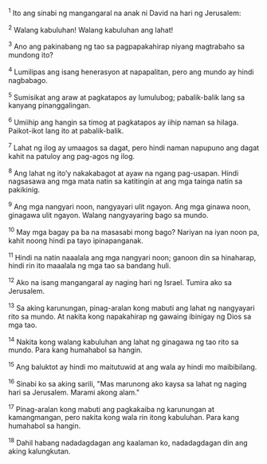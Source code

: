 <sup>1</sup>
Ito ang sinabi ng mangangaral na anak ni David na hari ng Jerusalem: 

<sup>2</sup>
Walang kabuluhan! Walang kabuluhan ang lahat! 

<sup>3</sup>
Ano ang pakinabang ng tao sa pagpapakahirap niyang magtrabaho sa mundong ito? 

<sup>4</sup>
Lumilipas ang isang henerasyon at napapalitan, pero ang mundo ay hindi nagbabago. 

<sup>5</sup>
Sumisikat ang araw at pagkatapos ay lumulubog; pabalik-balik lang sa kanyang pinanggalingan. 

<sup>6</sup>
Umiihip ang hangin sa timog at pagkatapos ay iihip naman sa hilaga. Paikot-ikot lang ito at pabalik-balik. 

<sup>7</sup>
Lahat ng ilog ay umaagos sa dagat, pero hindi naman napupuno ang dagat kahit na patuloy ang pag-agos ng ilog. 

<sup>8</sup>
Ang lahat ng itoʼy nakakabagot at ayaw na ngang pag-usapan. Hindi nagsasawa ang mga mata natin sa katitingin at ang mga tainga natin sa pakikinig. 

<sup>9</sup>
Ang mga nangyari noon, nangyayari ulit ngayon. Ang mga ginawa noon, ginagawa ulit ngayon. Walang nangyayaring bago sa mundo. 

<sup>10</sup>
May mga bagay pa ba na masasabi mong bago? Nariyan na iyan noon pa, kahit noong hindi pa tayo ipinapanganak. 

<sup>11</sup>
Hindi na natin naaalala ang mga nangyari noon; ganoon din sa hinaharap, hindi rin ito maaalala ng mga tao sa bandang huli.

<sup>12</sup>
Ako na isang mangangaral ay naging hari ng Israel. Tumira ako sa Jerusalem. 

<sup>13</sup>
Sa aking karunungan, pinag-aralan kong mabuti ang lahat ng nangyayari rito sa mundo. At nakita kong napakahirap ng gawaing ibinigay ng Dios sa mga tao. 

<sup>14</sup>
Nakita kong walang kabuluhan ang lahat ng ginagawa ng tao rito sa mundo. Para kang humahabol sa hangin. 

<sup>15</sup>
Ang baluktot ay hindi mo maitutuwid at ang wala ay hindi mo maibibilang. 

<sup>16</sup>
Sinabi ko sa aking sarili, "Mas marunong ako kaysa sa lahat ng naging hari sa Jerusalem. Marami akong alam." 

<sup>17</sup>
Pinag-aralan kong mabuti ang pagkakaiba ng karunungan at kamangmangan, pero nakita kong wala rin itong kabuluhan. Para kang humahabol sa hangin. 

<sup>18</sup>
Dahil habang nadadagdagan ang kaalaman ko, nadadagdagan din ang aking kalungkutan.
